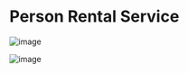 # Person Rental Service

![image](https://github.com/user-attachments/assets/ea19ae8a-6314-451d-a1de-186cffafd940)

![image](https://github.com/user-attachments/assets/3b20eb2d-eab6-4a56-b81c-e8344744dad7)


